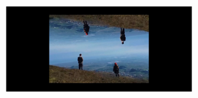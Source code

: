 
![Image Alt](https://github.com/adityasuman10/adityasuman10/blob/ff4f276c9b0a12b50c9dc2ddace40790afd70aaf/assets/2025_05_20_0zw_Kleki.png)
